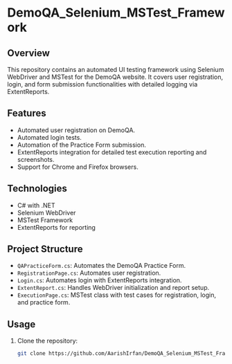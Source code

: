 # DemoQA_Selenium_MSTest_Framework

## Overview
This repository contains an automated UI testing framework using Selenium WebDriver and MSTest for the DemoQA website. It covers user registration, login, and form submission functionalities with detailed logging via ExtentReports.

## Features
- Automated user registration on DemoQA.
- Automated login tests.
- Automation of the Practice Form submission.
- ExtentReports integration for detailed test execution reporting and screenshots.
- Support for Chrome and Firefox browsers.

## Technologies
- C# with .NET
- Selenium WebDriver
- MSTest Framework
- ExtentReports for reporting

## Project Structure

- `QAPracticeForm.cs`: Automates the DemoQA Practice Form.
- `RegistrationPage.cs`: Automates user registration.
- `Login.cs`: Automates login with ExtentReports integration.
- `ExtentReport.cs`: Handles WebDriver initialization and report setup.
- `ExecutionPage.cs`: MSTest class with test cases for registration, login, and practice form.

## Usage

1. Clone the repository:
   ```bash
   git clone https://github.com/AarishIrfan/DemoQA_Selenium_MSTest_Framework.git
